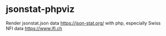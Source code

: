 # jsonstat-phpviz
Render jsonstat.json data https://json-stat.org/ with php, especially Swiss NFI data https://www.lfi.ch
